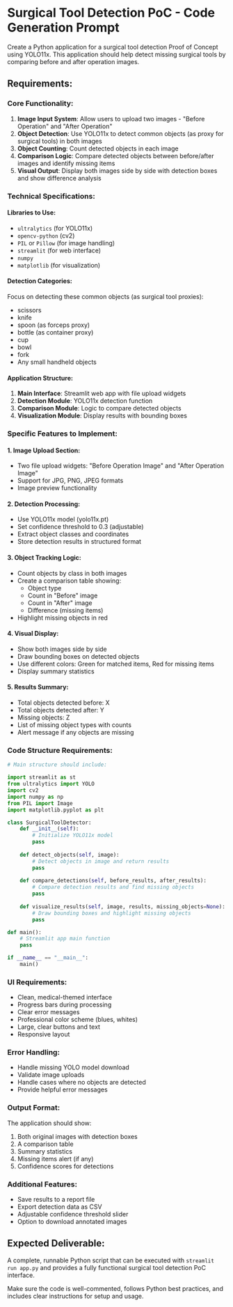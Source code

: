 # Surgical Tool Detection PoC - Code Generation Prompt

Create a Python application for a surgical tool detection Proof of Concept using YOLO11x. This application should help detect missing surgical tools by comparing before and after operation images.

## Requirements:

### Core Functionality:
1. **Image Input System**: Allow users to upload two images - "Before Operation" and "After Operation"
2. **Object Detection**: Use YOLO11x to detect common objects (as proxy for surgical tools) in both images
3. **Object Counting**: Count detected objects in each image
4. **Comparison Logic**: Compare detected objects between before/after images and identify missing items
5. **Visual Output**: Display both images side by side with detection boxes and show difference analysis

### Technical Specifications:

#### Libraries to Use:
- `ultralytics` (for YOLO11x)
- `opencv-python` (cv2)
- `PIL` or `Pillow` (for image handling)
- `streamlit` (for web interface)
- `numpy`
- `matplotlib` (for visualization)

#### Detection Categories:
Focus on detecting these common objects (as surgical tool proxies):
- scissors
- knife
- spoon (as forceps proxy)
- bottle (as container proxy)
- cup
- bowl
- fork
- Any small handheld objects

#### Application Structure:
1. **Main Interface**: Streamlit web app with file upload widgets
2. **Detection Module**: YOLO11x detection function
3. **Comparison Module**: Logic to compare detected objects
4. **Visualization Module**: Display results with bounding boxes

### Specific Features to Implement:

#### 1. Image Upload Section:
- Two file upload widgets: "Before Operation Image" and "After Operation Image"
- Support for JPG, PNG, JPEG formats
- Image preview functionality

#### 2. Detection Processing:
- Use YOLO11x model (yolo11x.pt)
- Set confidence threshold to 0.3 (adjustable)
- Extract object classes and coordinates
- Store detection results in structured format

#### 3. Object Tracking Logic:
- Count objects by class in both images
- Create a comparison table showing:
  - Object type
  - Count in "Before" image
  - Count in "After" image
  - Difference (missing items)
- Highlight missing objects in red

#### 4. Visual Display:
- Show both images side by side
- Draw bounding boxes on detected objects
- Use different colors: Green for matched items, Red for missing items
- Display summary statistics

#### 5. Results Summary:
- Total objects detected before: X
- Total objects detected after: Y
- Missing objects: Z
- List of missing object types with counts
- Alert message if any objects are missing

### Code Structure Requirements:

```python
# Main structure should include:

import streamlit as st
from ultralytics import YOLO
import cv2
import numpy as np
from PIL import Image
import matplotlib.pyplot as plt

class SurgicalToolDetector:
    def __init__(self):
        # Initialize YOLO11x model
        pass
    
    def detect_objects(self, image):
        # Detect objects in image and return results
        pass
    
    def compare_detections(self, before_results, after_results):
        # Compare detection results and find missing objects
        pass
    
    def visualize_results(self, image, results, missing_objects=None):
        # Draw bounding boxes and highlight missing objects
        pass

def main():
    # Streamlit app main function
    pass

if __name__ == "__main__":
    main()
```

### UI Requirements:
- Clean, medical-themed interface
- Progress bars during processing
- Clear error messages
- Professional color scheme (blues, whites)
- Large, clear buttons and text
- Responsive layout

### Error Handling:
- Handle missing YOLO model download
- Validate image uploads
- Handle cases where no objects are detected
- Provide helpful error messages

### Output Format:
The application should show:
1. Both original images with detection boxes
2. A comparison table
3. Summary statistics
4. Missing items alert (if any)
5. Confidence scores for detections

### Additional Features:
- Save results to a report file
- Export detection data as CSV
- Adjustable confidence threshold slider
- Option to download annotated images

## Expected Deliverable:
A complete, runnable Python script that can be executed with `streamlit run app.py` and provides a fully functional surgical tool detection PoC interface.

Make sure the code is well-commented, follows Python best practices, and includes clear instructions for setup and usage.